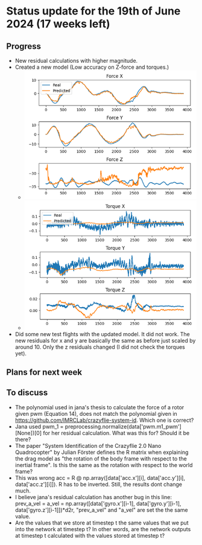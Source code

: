 # Status update for the 19th of June 2024 (17 weeks left)

## Progress
- New residual calculations with higher magnitude.
- Created a new model (Low accuracy on Z-force and torques.)
    - ![alt text](https://github.com/Tupryk/BachelorThesis/blob/main/status_updates/Force_pred.png?raw=true)
    - ![alt text](https://github.com/Tupryk/BachelorThesis/blob/main/status_updates/torque_pred.png?raw=true)
- Did some new test flights with the updated model. It did not work. The new residuals for x and y are basically the same as before just scaled by around 10. Only the z residuals changed (I did not check the torques yet).

## Plans for next week

## To discuss
- The polynomial used in jana's thesis to calculate the force of a rotor given pwm (Equation 14), does not match the polynomial given in https://github.com/IMRCLab/crazyflie-system-id. Which one is correct?
- Jana used pwm_1 = preprocessing.normalize(data['pwm.m1_pwm'][None])[0] for her residual calculation. What was this for? Should it be there?
- The paper "System Identification of the Crazyflie 2.0 Nano Quadrocopter" by Julian Förster defines the R matrix when explaining the drag model as "the rotation of the body frame with respect to the inertial frame". Is this the same as the rotation with respect to the world frame?
- This was wrong acc = R @ np.array([data['acc.x'][i], data['acc.y'][i], data['acc.z'][i]]). R has to be inverted. Still, the results dont change much.
- I believe jana's residual calculation has another bug in this line: prev_a_vel = a_vel = np.array([data['gyro.x'][i-1], data['gyro.y'][i-1], data['gyro.z'][i-1]])*d2r, "prev_a_vel" and "a_vel" are set the the same value.
- Are the values that we store at timestep t the same values that we put into the network at timestep t? In other words, are the network outputs at timestep t calculated with the values stored at timestep t?
